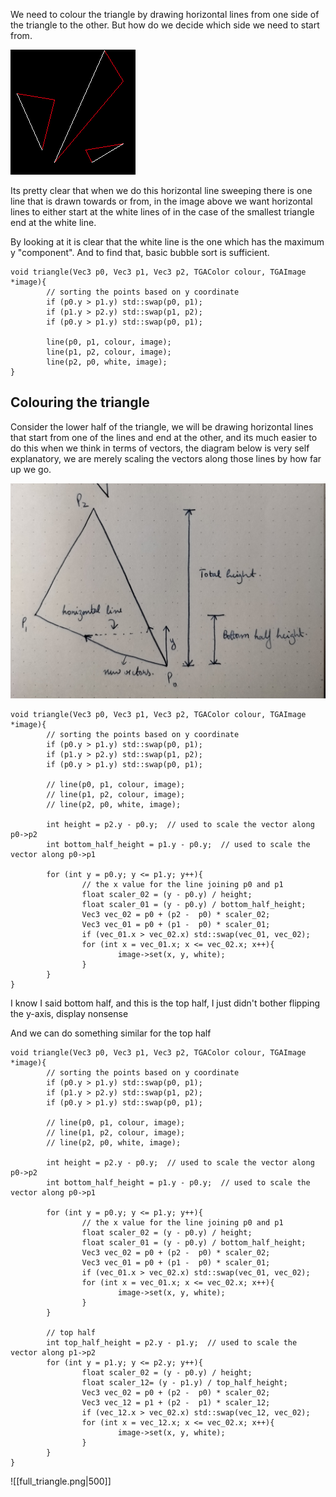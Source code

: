 We need to colour the triangle by drawing horizontal lines from one side of the triangle to the other. But how do we decide which side we need to start from.

![](<pics/sides.png>)

Its pretty clear that when we do this horizontal line sweeping there is one line that is drawn towards or from, in the image above we want horizontal lines to either start at the white lines of in the case of the smallest triangle end at the white line. 

By looking at it is clear that the white line is the one which has the maximum y "component". And to find that, basic bubble sort is sufficient.
```
void triangle(Vec3 p0, Vec3 p1, Vec3 p2, TGAColor colour, TGAImage *image){
        // sorting the points based on y coordinate 
        if (p0.y > p1.y) std::swap(p0, p1);
        if (p1.y > p2.y) std::swap(p1, p2);
        if (p0.y > p1.y) std::swap(p0, p1);

        line(p0, p1, colour, image); 
        line(p1, p2, colour, image); 
        line(p2, p0, white, image);
}
```
## Colouring the triangle

Consider the lower half of the triangle, we will be drawing horizontal lines that start from one of the lines and end at the other, and its much easier to do this when we think in terms of vectors, the diagram below is very self explanatory, we are merely scaling the vectors along those lines by how far up we go.

![](<pics/IMG_20250113_200635.jpg>)

```
void triangle(Vec3 p0, Vec3 p1, Vec3 p2, TGAColor colour, TGAImage *image){
        // sorting the points based on y coordinate 
        if (p0.y > p1.y) std::swap(p0, p1);
        if (p1.y > p2.y) std::swap(p1, p2);
        if (p0.y > p1.y) std::swap(p0, p1);

        // line(p0, p1, colour, image); 
        // line(p1, p2, colour, image); 
        // line(p2, p0, white, image);

        int height = p2.y - p0.y;  // used to scale the vector along p0->p2
        int bottom_half_height = p1.y - p0.y;  // used to scale the vector along p0->p1

        for (int y = p0.y; y <= p1.y; y++){
                // the x value for the line joining p0 and p1
                float scaler_02 = (y - p0.y) / height;
                float scaler_01 = (y - p0.y) / bottom_half_height;
                Vec3 vec_02 = p0 + (p2 -  p0) * scaler_02;
                Vec3 vec_01 = p0 + (p1 -  p0) * scaler_01;
                if (vec_01.x > vec_02.x) std::swap(vec_01, vec_02);
                for (int x = vec_01.x; x <= vec_02.x; x++){
                        image->set(x, y, white);
                }
        }
}
```
[](<pics/bottom_half.png>)

I know I said bottom half, and this is the top half, I just didn't bother flipping the y-axis, display nonsense

And we can do something similar for the top half
```
void triangle(Vec3 p0, Vec3 p1, Vec3 p2, TGAColor colour, TGAImage *image){
        // sorting the points based on y coordinate 
        if (p0.y > p1.y) std::swap(p0, p1);
        if (p1.y > p2.y) std::swap(p1, p2);
        if (p0.y > p1.y) std::swap(p0, p1);

        // line(p0, p1, colour, image); 
        // line(p1, p2, colour, image); 
        // line(p2, p0, white, image);

        int height = p2.y - p0.y;  // used to scale the vector along p0->p2
        int bottom_half_height = p1.y - p0.y;  // used to scale the vector along p0->p1

        for (int y = p0.y; y <= p1.y; y++){
                // the x value for the line joining p0 and p1
                float scaler_02 = (y - p0.y) / height;
                float scaler_01 = (y - p0.y) / bottom_half_height;
                Vec3 vec_02 = p0 + (p2 -  p0) * scaler_02;
                Vec3 vec_01 = p0 + (p1 -  p0) * scaler_01;
                if (vec_01.x > vec_02.x) std::swap(vec_01, vec_02);
                for (int x = vec_01.x; x <= vec_02.x; x++){
                        image->set(x, y, white);
                }
        }

        // top half
        int top_half_height = p2.y - p1.y;  // used to scale the vector along p1->p2
        for (int y = p1.y; y <= p2.y; y++){
                float scaler_02 = (y - p0.y) / height;
                float scaler_12= (y - p1.y) / top_half_height;
                Vec3 vec_02 = p0 + (p2 -  p0) * scaler_02;
                Vec3 vec_12 = p1 + (p2 -  p1) * scaler_12;
                if (vec_12.x > vec_02.x) std::swap(vec_12, vec_02);
                for (int x = vec_12.x; x <= vec_02.x; x++){
                        image->set(x, y, white);
                }
        }
}
```
![[full_triangle.png|500]]

